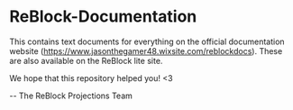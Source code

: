 # ReBlock-Documentation
This contains text documents for everything on the official documentation website (https://www.jasonthegamer48.wixsite.com/reblockdocs). These are also available on the ReBlock lite site.

We hope that this repository helped you! <3

-- The ReBlock Projections Team
